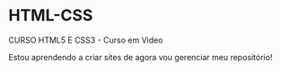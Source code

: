 # HTML-CSS
CURSO HTML5 E CSS3 - Curso em Video

Estou aprendendo a criar sites de agora vou gerenciar meu repositório!
